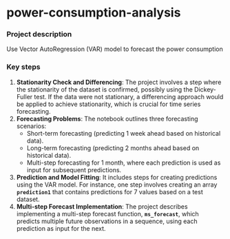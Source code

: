 # power-consumption-analysis

### Project description

Use Vector AutoRegression (VAR) model to forecast the power consumption

### Key steps

1. **Stationarity Check and Differencing**: The project involves a step where the stationarity of the dataset is confirmed, possibly using the Dickey-Fuller test. If the data were not stationary, a differencing approach would be applied to achieve stationarity, which is crucial for time series forecasting.
2. **Forecasting Problems**: The notebook outlines three forecasting scenarios:
    - Short-term forecasting (predicting 1 week ahead based on historical data).
    - Long-term forecasting (predicting 2 months ahead based on historical data).
    - Multi-step forecasting for 1 month, where each prediction is used as input for subsequent predictions.
3. **Prediction and Model Fitting**: It includes steps for creating predictions using the VAR model. For instance, one step involves creating an array **`prediction1`** that contains predictions for 7 values based on a test dataset.
4. **Multi-step Forecast Implementation**: The project describes implementing a multi-step forecast function, **`ms_forecast`**, which predicts multiple future observations in a sequence, using each prediction as input for the next.
